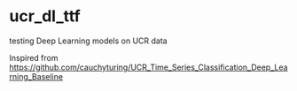 # ucr_dl_ttf
testing Deep Learning models on UCR data

Inspired from https://github.com/cauchyturing/UCR_Time_Series_Classification_Deep_Learning_Baseline
